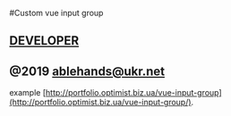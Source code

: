 
[](https://github.com/sobchenyuk/vue-input-group/blob/master/vue-input-group.png)

#Custom vue input group

[DEVELOPER](http://portfolio.optimist.biz.ua)
-
@2019 ablehands@ukr.net
-
example [http://portfolio.optimist.biz.ua/vue-input-group](http://portfolio.optimist.biz.ua/vue-input-group/).
